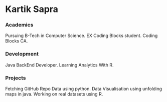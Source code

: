 # Kartik Sapra

### Academics
Pursuing B-Tech in Computer Science.
EX Coding Blocks student.
Coding Blocks CA.

### Development
Java BackEnd Developer.
Learning Analytics With R.


### Projects
Fetching GitHub Repo Data using python.
Data Visualisation using unfolding maps in java.
Working on real datasets using R.
